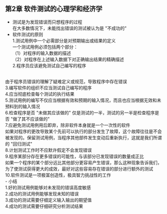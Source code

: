 ## 第2章 软件测试的心理学和经济学
- 测试是为发现错误而只想程序的过程<br>
在大多数情况下，未能找出错误的测试被认为是 "不成功的"
- 软件测试的原则<br>
1.测试用例中一个必需部分是对预期输出或结果的定义<br>
一个测试用例必须包括两个部分：<br>
（1）对程序的输入数据的描述<br>
（2）对程序在上述输入数据下对正确输出结果的精确描述<br>
2.程序员应该避免测试自己编写的程序
<br>
由于程序员错误的理解了疑难定义或规范，导致程序中存在错误<br>
3.编写软件的组织不应当测试自己编写的程序
<br>
4.应当彻底检查每个测试的执行结果
<br>
5.测试用例的编写不仅应当根据有效和预期的输入情况，而且也应当根据无效和未预料到的输入情况<br>
6.检查程序是否 "未做其应该做的" 仅是测试的一半，测试的另一半是检查程序是否 "做了其不应该做的"
<br>
7.应避免测试用例用后即弃，除非软件本身就是一个一次性的软件<br>
如果对程序的更改导致某个先前可以执行的部分发生了故障，这个故障往往是不会被发现的。保留测试用例，当程序其他部件发生变动后重新执行，这就是我们所谓的 "回归测试"<br>
8.计划测试工作时不应默许假定不会发现错误<br>
9.程序某部分存在更多错误的可能性，与该部分已发现错误的数量成正比
<br>
如果一个程序的某个部分远比其他部分更容易产生错误，那么这种现象告诉我们，为了使测试获得更大的成效，最好对这些容易存在错误的部分进行额外的测试<br>
10.软件测试是一项极富创造性，极具智力挑战性的工作<br>
- 小结
<br>
1.好的测试用例能够对未发现的错误高度敏感<br>
2.成功的测试用例能够发现未知的错误<br>
3.成功的测试需要仔细定义输入输出的期望值<br>
4.成功的测试需要仔细研究分析测试结果

